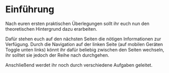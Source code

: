 # Einführung

Nach euren ersten praktischen Überlegungen sollt ihr euch nun den theoretischen Hintergrund dazu erarbeiten.

Dafür stehen euch auf den nächsten Seiten die nötigen Informationen zur Verfügung. Durch die Navigation auf der linken Seite (auf mobilen Geräten Toggle unten links) könnt ihr dafür beliebig zwischen den Seiten wechseln, ihr solltet sie jedoch der Reihe nach durchgehen.

Anschließend werdet ihr noch durch verschiedene Aufgaben geleitet.
